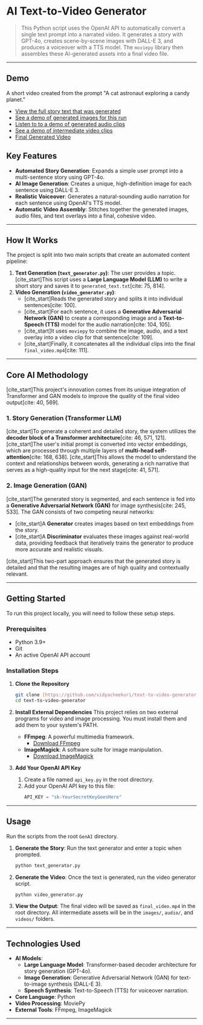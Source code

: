 # AI Text-to-Video Generator 

> This Python script uses the OpenAI API to automatically convert a single text prompt into a narrated video. It generates a story with GPT-4o, creates scene-by-scene images with DALL-E 3, and produces a voiceover with a TTS model. The `moviepy` library then assembles these AI-generated assets into a final video file.

---

## Demo 

A short video created from the prompt "A cat astronaut exploring a candy planet."

* [View the full story text that was generated](generated_text.txt)
* [See a demo of generated images for this run](demo_assets/)
* [Listen to to a demo of generated audio clips](demo_assets/)
* [See a demo of intermediate video clips](demo_assets/)
* [Final Generated Video](demo_assets/final_video.mp4)


## Key Features 
* **Automated Story Generation**: Expands a simple user prompt into a multi-sentence story using GPT-4o.
* **AI Image Generation**: Creates a unique, high-definition image for each sentence using DALL-E 3.
* **Realistic Voiceover**: Generates a natural-sounding audio narration for each sentence using OpenAI's TTS model.
* **Automatic Video Assembly**: Stitches together the generated images, audio files, and text overlays into a final, cohesive video.

---

## How It Works

The project is split into two main scripts that create an automated content pipeline:

1.  **Text Generation (`text_generator.py`)**: The user provides a topic. [cite_start]This script uses a **Large Language Model (LLM)** to write a short story and saves it to `generated_text.txt`[cite: 75, 814].
2.  **Video Generation (`video_generator.py`)**:
    * [cite_start]Reads the generated story and splits it into individual sentences[cite: 100].
    * [cite_start]For each sentence, it uses a **Generative Adversarial Network (GAN)** to create a corresponding image and a **Text-to-Speech (TTS)** model for the audio narration[cite: 104, 105].
    * [cite_start]It uses `moviepy` to combine the image, audio, and a text overlay into a video clip for that sentence[cite: 109].
    * [cite_start]Finally, it concatenates all the individual clips into the final `final_video.mp4`[cite: 111].

---
## Core AI Methodology

[cite_start]This project's innovation comes from its unique integration of Transformer and GAN models to improve the quality of the final video output[cite: 40, 569].

### 1. Story Generation (Transformer LLM)
[cite_start]To generate a coherent and detailed story, the system utilizes the **decoder block of a Transformer architecture**[cite: 46, 571, 121]. [cite_start]The user's initial prompt is converted into vector embeddings, which are processed through multiple layers of **multi-head self-attention**[cite: 168, 638]. [cite_start]This allows the model to understand the context and relationships between words, generating a rich narrative that serves as a high-quality input for the next stage[cite: 41, 571].

### 2. Image Generation (GAN)
[cite_start]The generated story is segmented, and each sentence is fed into a **Generative Adversarial Network (GAN)** for image synthesis[cite: 245, 533]. The GAN consists of two competing neural networks:
* [cite_start]A **Generator** creates images based on text embeddings from the story.
* [cite_start]A **Discriminator** evaluates these images against real-world data, providing feedback that iteratively trains the generator to produce more accurate and realistic visuals.

[cite_start]This two-part approach ensures that the generated story is detailed and that the resulting images are of high quality and contextually relevant.


---

## Getting Started

To run this project locally, you will need to follow these setup steps.

### Prerequisites

* Python 3.9+
* Git
* An active OpenAI API account

### Installation Steps

1.  **Clone the Repository**
    ```bash
    git clone [https://github.com/vidyacheekuri/text-to-video-generator.git](https://github.com/vidyacheekuri/text-to-video-generator.git)
    cd text-to-video-generator
    ```

2.  **Install External Dependencies**
    This project relies on two external programs for video and image processing. You must install them and add them to your system's PATH.

    * **FFmpeg**: A powerful multimedia framework.
        * [Download FFmpeg](https://ffmpeg.org/download.html)
    * **ImageMagick**: A software suite for image manipulation.
        * [Download ImageMagick](https://imagemagick.org/script/download.php#windows)

3.  **Add Your OpenAI API Key**
    1.  Create a file named `api_key.py` in the root directory.
    2.  Add your OpenAI API key to this file:
        ```python
        API_KEY = "sk-YourSecretKeyGoesHere"
        ```

---

## Usage

Run the scripts from the root `GenAI` directory.

1.  **Generate the Story**:
    Run the text generator and enter a topic when prompted.
    ```bash
    python text_generator.py
    ```

2.  **Generate the Video**:
    Once the text is generated, run the video generator script.
    ```bash
    python video_generator.py
    ```

3.  **View the Output**:
    The final video will be saved as `final_video.mp4` in the root directory. All intermediate assets will be in the `images/`, `audio/`, and `videos/` folders.

---

## Technologies Used

* **AI Models**:
    * **Large Language Model**: Transformer-based decoder architecture for story generation (GPT-4o).
    * **Image Generation**: Generative Adversarial Network (GAN) for text-to-image synthesis (DALL-E 3).
    * **Speech Synthesis**: Text-to-Speech (TTS) for voiceover narration.
* **Core Language**: Python
* **Video Processing**: MoviePy
* **External Tools**: FFmpeg, ImageMagick

---

